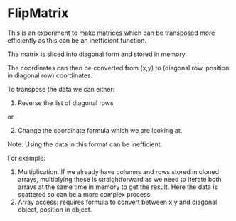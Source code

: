 # FlipMatrix
This is an experiment to make matrices which can be transposed more efficiently as this can be an inefficient function.

The matrix is sliced into diagonal form and stored in memory.

The coordinates can then be converted from (x,y) to (diagonal row, position in diagonal row) coordinates.

To transpose the data we can either:
1. Reverse the list of diagonal rows

or

2. Change the coordinate formula which we are looking at.


Note: Using the data in this format can be inefficient.

For example:
1. Multiplication. If we already have columns and rows stored in cloned arrays, multiplying these is straightforward as we need to iterate both arrays at the same time in memory to get the result. Here the data is scattered so can be a more complex process.
2. Array access: requires formula to convert between x,y and diagonal object, position in object.
